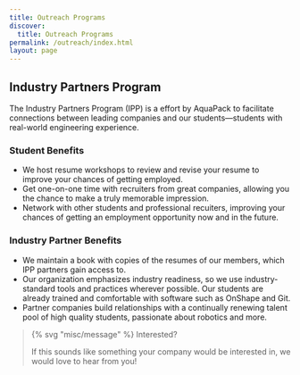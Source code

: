 ```yaml
---
title: Outreach Programs
discover:
  title: Outreach Programs
permalink: /outreach/index.html
layout: page
---
```

## Industry Partners Program
The Industry Partners Program (IPP) is a effort by AquaPack to facilitate connections between leading companies and our students—students with real-world engineering experience.

### Student Benefits
- We host resume workshops to review and revise your resume to improve your chances of getting employed.
- Get one-on-one time with recruiters from great companies, allowing you the chance to make a truly memorable impression.
- Network with other students and professional recuiters, improving your chances of getting an employment opportunity now and in the future.

### Industry Partner Benefits
- We maintain a book with copies of the resumes of our members, which IPP partners gain access to.
- Our organization emphasizes industry readiness, so we use industry-standard tools and practices wherever possible. Our students are already trained and comfortable with software such as OnShape and Git.
- Partner companies build relationships with a continually renewing talent pool of high quality students, passionate about robotics and more.

> {% svg "misc/message" %} Interested?
>
> If this sounds like something your company would be interested in, we would love to hear from you!
